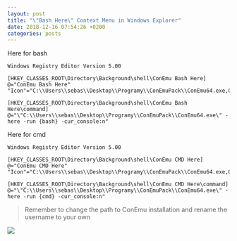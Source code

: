 ```yaml
---
layout: post
title: "\"Bash Here\" Context Menu in Windows Explorer"
date: 2018-12-16 07:54:26 +0200
categories: posts
---
```


Here for bash

```
Windows Registry Editor Version 5.00

[HKEY_CLASSES_ROOT\Directory\Background\shell\ConEmu Bash Here]
@="ConEmu Bash Here"
"Icon"="C:\\Users\\sebas\\Desktop\\Programy\\ConEmuPack\\ConEmu64.exe,0"

[HKEY_CLASSES_ROOT\Directory\Background\shell\ConEmu Bash Here\command]
@="\"C:\\Users\\sebas\\Desktop\\Programy\\ConEmuPack\\ConEmu64.exe\" -here -run {bash} -cur_console:n"
```

Here for cmd

```
Windows Registry Editor Version 5.00

[HKEY_CLASSES_ROOT\Directory\Background\shell\ConEmu CMD Here]
@="ConEmu CMD Here"
"Icon"="C:\\Users\\sebas\\Desktop\\Programy\\ConEmuPack\\ConEmu64.exe,0"

[HKEY_CLASSES_ROOT\Directory\Background\shell\ConEmu CMD Here\command]
@="\"C:\\Users\\sebas\\Desktop\\Programy\\ConEmuPack\\ConEmu64.exe\" -here -run {cmd} -cur_console:n"
```

> Remember to change the path to ConEmu installation and rename the username to your own

<p><img src="/techlog/images/heremenu.png" /></p>